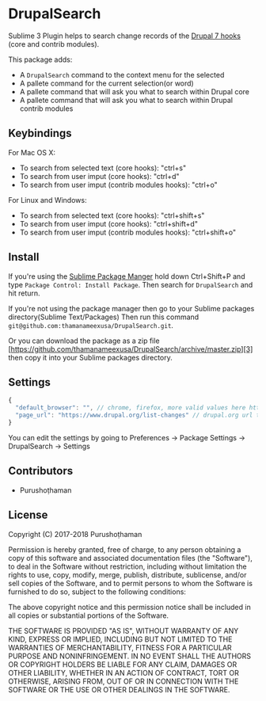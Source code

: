 # DrupalSearch
Sublime 3 Plugin helps to search change records of the [Drupal 7 hooks][1] (core and contrib modules).

This package adds:

* A `DrupalSearch` command to the context menu for the selected
* A pallete command for the current selection(or word)
* A pallete command that will ask you what to search within Drupal core
* A pallete command that will ask you what to search within Drupal contrib modules

## Keybindings
For Mac OS X:
- To search from selected text (core hooks):  "ctrl+s"
- To search from user imput (core hooks):  "ctrl+d"
- To search from user imput (contrib modules hooks):  "ctrl+o"

For Linux and Windows:
- To search from selected text (core hooks):  "ctrl+shift+s"
- To search from user imput (core hooks):  "ctrl+shift+d"
- To search from user imput (contrib modules hooks):  "ctrl+shift+o"


## Install
If you're using the [Sublime Package Manger][2] hold down Ctrl+Shift+P and type
`Package Control: Install Package`. Then search for `DrupalSearch` and hit return.

If you're not using the package manager then go to your Sublime packages directory(Sublime Text/Packages) Then run this command `git@github.com:thamanameexusa/DrupalSearch.git`.

Or you can download the package as a zip file [https://github.com/thamanameexusa/DrupalSearch/archive/master.zip][3] then copy it into your Sublime packages directory.


## Settings
```js
{
  "default_browser": "", // chrome, firefox, more valid values here https://docs.python.org/2/library/webbrowser.html#webbrowser.register
  "page_url": "https://www.drupal.org/list-changes" // drupal.org url to perform the search
}
```
You can edit the settings by going to Preferences -> Package Settings -> DrupalSearch -> Settings

## Contributors
- Purushoṭhaman

## License
Copyright (C) 2017-2018 Purushoṭhaman

Permission is hereby granted, free of charge, to any person obtaining a copy of
this software and associated documentation files (the "Software"), to deal in
the Software without restriction, including without limitation the rights to
use, copy, modify, merge, publish, distribute, sublicense, and/or sell copies
of the Software, and to permit persons to whom the Software is furnished to do
so, subject to the following conditions:

The above copyright notice and this permission notice shall be included in all
copies or substantial portions of the Software.

THE SOFTWARE IS PROVIDED "AS IS", WITHOUT WARRANTY OF ANY KIND, EXPRESS OR
IMPLIED, INCLUDING BUT NOT LIMITED TO THE WARRANTIES OF MERCHANTABILITY,
FITNESS FOR A PARTICULAR PURPOSE AND NONINFRINGEMENT. IN NO EVENT SHALL THE
AUTHORS OR COPYRIGHT HOLDERS BE LIABLE FOR ANY CLAIM, DAMAGES OR OTHER
LIABILITY, WHETHER IN AN ACTION OF CONTRACT, TORT OR OTHERWISE, ARISING FROM,
OUT OF OR IN CONNECTION WITH THE SOFTWARE OR THE USE OR OTHER DEALINGS IN THE
SOFTWARE.

[1]: https://api.drupal.org/api/drupal/includes!module.inc/group/hooks/7.x
[2]: https://packagecontrol.io
[3]: https://github.com/thamanameexusa/DrupalSearch/archive/master.zip
